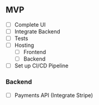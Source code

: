 ## MVP

- [ ] Complete UI
- [ ] Integrate Backend
- [ ] Tests
- [ ] Hosting
  - [ ] Frontend
  - [ ] Backend
- [ ] Set up CI/CD Pipeline

### Backend

- [ ] Payments API (Integrate Stripe)
